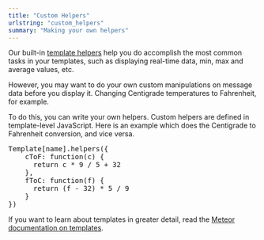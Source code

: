 ```yaml
---
title: "Custom Helpers"
urlstring: "custom_helpers"
summary: "Making your own helpers"
---
```


Our built-in [template helpers](/docs/template-helpers-reference) help you do accomplish the most common tasks in your templates, such as displaying real-time data, min, max and average values, etc.

However, you may want to do your own custom manipulations on message data before you display it. Changing Centigrade temperatures to Fahrenheit, for example.

To do this, you can write your own helpers. Custom helpers are defined in template-level JavaScript. Here is an example which does the Centigrade to Fahrenheit conversion, and vice versa.

<pre>
Template[name].helpers({
    cToF: function(c) {
      return c * 9 / 5 + 32
    },
    fToC: function(f) {
      return (f - 32) * 5 / 9
    }
})
</pre>

If you want to learn about templates in greater detail, read the [Meteor documentation on templates](http://docs.meteor.com/#/basic/defining-templates).
